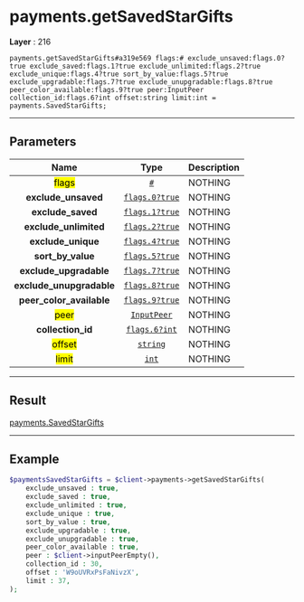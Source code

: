# payments.getSavedStarGifts

**Layer** : 216

```tl
payments.getSavedStarGifts#a319e569 flags:# exclude_unsaved:flags.0?true exclude_saved:flags.1?true exclude_unlimited:flags.2?true exclude_unique:flags.4?true sort_by_value:flags.5?true exclude_upgradable:flags.7?true exclude_unupgradable:flags.8?true peer_color_available:flags.9?true peer:InputPeer collection_id:flags.6?int offset:string limit:int = payments.SavedStarGifts;
```

---

## Parameters

| Name | Type | Description |
| :---: | :---: | :--- |
| <mark>flags</mark> | [`#`](type/#) | NOTHING |
| **exclude_unsaved** | [`flags.0?true`](type/true) | NOTHING |
| **exclude_saved** | [`flags.1?true`](type/true) | NOTHING |
| **exclude_unlimited** | [`flags.2?true`](type/true) | NOTHING |
| **exclude_unique** | [`flags.4?true`](type/true) | NOTHING |
| **sort_by_value** | [`flags.5?true`](type/true) | NOTHING |
| **exclude_upgradable** | [`flags.7?true`](type/true) | NOTHING |
| **exclude_unupgradable** | [`flags.8?true`](type/true) | NOTHING |
| **peer_color_available** | [`flags.9?true`](type/true) | NOTHING |
| <mark>peer</mark> | [`InputPeer`](type/InputPeer) | NOTHING |
| **collection_id** | [`flags.6?int`](type/int) | NOTHING |
| <mark>offset</mark> | [`string`](type/string) | NOTHING |
| <mark>limit</mark> | [`int`](type/int) | NOTHING |

---

## Result

[payments.SavedStarGifts](type/payments.SavedStarGifts)

---

## Example

```php
$paymentsSavedStarGifts = $client->payments->getSavedStarGifts(
	exclude_unsaved : true,
	exclude_saved : true,
	exclude_unlimited : true,
	exclude_unique : true,
	sort_by_value : true,
	exclude_upgradable : true,
	exclude_unupgradable : true,
	peer_color_available : true,
	peer : $client->inputPeerEmpty(),
	collection_id : 30,
	offset : 'W9oUVRxPsFaNivzX',
	limit : 37,
);
```